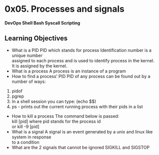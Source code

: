# 0x05. Processes and signals
#### DevOps Shell Bash Syscall Scripting

## Learning Objectives
- What is a PID
PID which stands for process Identification number is a unique number <br> assigned to each process and is used to identify process in the kernel.<br> 
It is assigned by the kernel.
- What is a process
A process is an instance of a program
- How to find a process’ PID
PID of any process can be found out by a number of ways:
1. pidof <processname>
2. pgrep <processname>
3. In a shell session you can type: (echo $$)
4. ps - prints out the current running process with their pids in a list
- How to kill a process
The command below is passed: <br>
kill [pid] where pid stands for the process id <br>
or kill -9 [pid]
- What is a signal
A signal is an event generated by a unix and linux like system in response <br>
to a condition
- What are the 2 signals that cannot be ignored
SIGKILL and SIGSTOP
